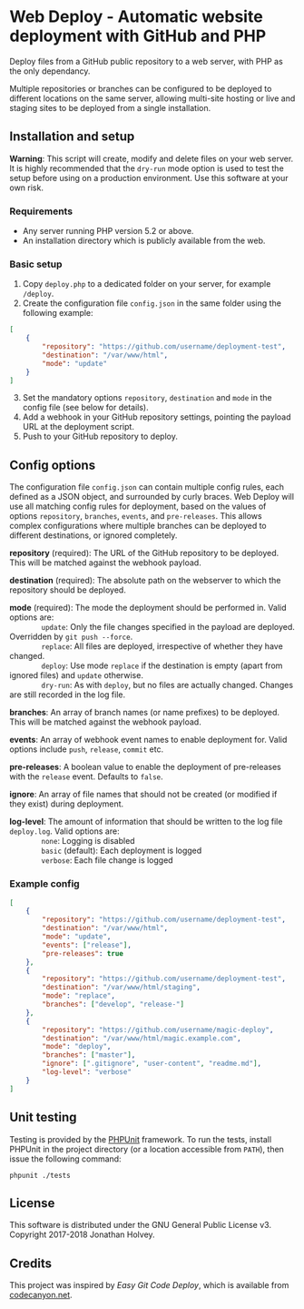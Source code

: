 # Web Deploy - Automatic website deployment with GitHub and PHP

Deploy files from a GitHub public repository to a web server, with PHP as the only dependancy.

Multiple repositories or branches can be configured to be deployed to different locations on the same server, allowing multi-site hosting or live and staging sites to be deployed from a single installation.

## Installation and setup

**Warning**: This script will create, modify and delete files on your web server. It is highly recommended that the `dry-run` mode option is used to test the setup before using on a production environment. Use this software at your own risk.

### Requirements

- Any server running PHP version 5.2 or above.
- An installation directory which is publicly available from the web.

### Basic setup

1. Copy `deploy.php` to a dedicated folder on your server, for example `/deploy`.
2. Create the configuration file `config.json` in the same folder using the following example:
```json
[
    {
        "repository": "https://github.com/username/deployment-test",
        "destination": "/var/www/html",
        "mode": "update"
    }
]
```
3. Set the mandatory options `repository`, `destination` and `mode` in the config file (see below for details).
4. Add a webhook in your GitHub repository settings, pointing the payload URL at the deployment script.
5. Push to your GitHub repository to deploy. 

## Config options

The configuration file `config.json` can contain multiple config rules, each defined as a JSON object, and surrounded by curly braces. Web Deploy will use all matching config rules for deployment, based on the values of options `repository`, `branches`, `events`, and `pre-releases`. This allows complex configurations where multiple branches can be deployed to different destinations, or ignored completely.

**repository** (required): The URL of the GitHub repository to be deployed. This will be matched against the webhook payload.

**destination** (required): The absolute path on the webserver to which the repository should be deployed.

**mode** (required): The mode the deployment should be performed in. Valid options are:  
        `update`: Only the file changes specified in the payload are deployed. Overridden by `git push --force`.  
        `replace`: All files are deployed, irrespective of whether they have changed.  
        `deploy`: Use mode `replace` if the destination is empty (apart from ignored files) and `update` otherwise.  
        `dry-run`: As with `deploy`, but no files are actually changed. Changes are still recorded in the log file.

**branches**: An array of branch names (or name prefixes) to be deployed. This will be matched against the webhook payload.

**events**: An array of webhook event names to enable deployment for. Valid options include `push`, `release`, `commit` etc.

**pre-releases**: A boolean value to enable the deployment of pre-releases with the `release` event. Defaults to `false`.

**ignore**: An array of file names that should not be created (or modified if they exist) during deployment.

**log-level**: The amount of information that should be written to the log file `deploy.log`. Valid options are:  
        `none`: Logging is disabled  
        `basic` (default): Each deployment is logged  
        `verbose`: Each file change is logged

### Example config

```json
[
    {
        "repository": "https://github.com/username/deployment-test",
        "destination": "/var/www/html",
        "mode": "update",
        "events": ["release"],
        "pre-releases": true
    },
    {
        "repository": "https://github.com/username/deployment-test",
        "destination": "/var/www/html/staging",
        "mode": "replace",
        "branches": ["develop", "release-"]
    },
    {
        "repository": "https://github.com/username/magic-deploy",
        "destination": "/var/www/html/magic.example.com",
        "mode": "deploy",
        "branches": ["master"],
        "ignore": [".gitignore", "user-content", "readme.md"],
        "log-level": "verbose"
    }
]
```

## Unit testing

Testing is provided by the [PHPUnit](https://phpunit.de) framework. To run the tests, install PHPUnit in the project directory (or a location accessible from `PATH`), then issue the following command:

```
phpunit ./tests
```

## License

This software is distributed under the GNU General Public License v3. Copyright 2017-2018 Jonathan Holvey.

## Credits

This project was inspired by *Easy Git Code Deploy*, which is available from [codecanyon.net](https://codecanyon.net/item/easy-git-code-deploy/8586366).
